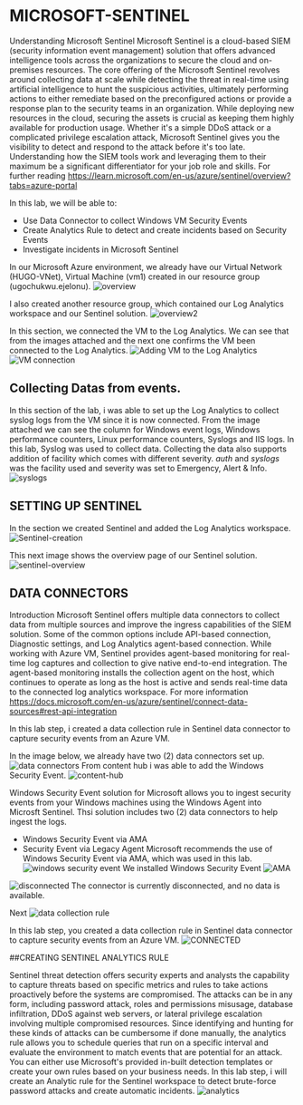 # MICROSOFT-SENTINEL
Understanding Microsoft Sentinel
Microsoft Sentinel is a cloud-based SIEM (security information event management) solution that offers advanced intelligence tools across the organizations to secure the cloud and on-premises resources. The core offering of the Microsoft Sentinel revolves around collecting data at scale while detecting the threat in real-time using artificial intelligence to hunt the suspicious activities, ultimately performing actions to either remediate based on the preconfigured actions or provide a response plan to the security teams in an organization.
While deploying new resources in the cloud, securing the assets is crucial as keeping them highly available for production usage. Whether it's a simple DDoS attack or a complicated privilege escalation attack, Microsoft Sentinel gives you the visibility to detect and respond to the attack before it's too late. Understanding how the SIEM tools work and leveraging them to their maximum be a significant differentiator for your job role and skills. For further reading https://learn.microsoft.com/en-us/azure/sentinel/overview?tabs=azure-portal

In this lab, we will be able to:
- Use Data Connector to collect Windows VM Security Events
- Create Analytics Rule to detect and create incidents based on Security Events
- Investigate incidents in Microsoft Sentinel

In our Microsoft Azure environment, we already have our Virtual Network (HUGO-VNet), Virtual Machine (vm1) created in our resource group (ugochukwu.ejelonu).
![overview](https://github.com/user-attachments/assets/615d4eb0-9ff5-46a5-8f42-dd5550eb4d0e)

I also created another resource group, which contained our Log Analytics workspace and our Sentinel solution.
![overview2](https://github.com/user-attachments/assets/bb48b891-5c83-47fc-840f-d712fef74be1)

In this section, we connected the VM to the Log Analytics. We can see that from the images attached and the next one confirms the VM been connected to the Log Analytics.
![Adding VM to the Log Analytics](https://github.com/user-attachments/assets/3b7b1085-c1f7-4de8-a47c-2d7fd6bc650e)
![VM connection](https://github.com/user-attachments/assets/be15b7ec-3307-42f8-bda3-343267551c72)

## Collecting Datas from events.
In this section of the lab, i was able to set up the Log Analytics to collect syslog logs from the VM since it is now connected.
From the image attached we can see the column for Windows event logs, Windows performance counters, Linux performance counters, Syslogs and IIS logs.
In this lab, Syslog was used to collect data. Collecting the data also supports addition of facility which comes with different severity. *auth* and *syslogs* was the facility used and severity was set to Emergency, Alert & Info.
![syslogs](https://github.com/user-attachments/assets/ca5cf953-fb7a-4599-9f1c-8f939a6cf833)

## SETTING UP SENTINEL
In the section we created Sentinel and added the Log Analytics workspace.
![Sentinel-creation](https://github.com/user-attachments/assets/a8cf12e9-258a-4f98-95b6-7f27bb318bdc)

This next image shows the overview page of our Sentinel solution.
![sentinel-overview](https://github.com/user-attachments/assets/f80bf9b3-ad8c-4e2f-9c5a-3b2aaef37667)

## DATA CONNECTORS
Introduction
Microsoft Sentinel offers multiple data connectors to collect data from multiple sources and improve the ingress capabilities of the SIEM solution. Some of the common options include API-based connection, Diagnostic settings, and Log Analytics agent-based connection.
While working with Azure VM, Sentinel provides agent-based monitoring for real-time log captures and collection to give native end-to-end integration. The agent-based monitoring installs the collection agent on the host, which continues to operate as long as the host is active and sends real-time data to the connected log analytics workspace. For more information https://docs.microsoft.com/en-us/azure/sentinel/connect-data-sources#rest-api-integration 

In this lab step, i created a data collection rule in Sentinel data connector to capture security events from an Azure VM.

In the image below, we already have two (2) data connectors set up.
![data connectors](https://github.com/user-attachments/assets/a6c08101-a81e-4b01-b2d2-fac7da796f1b)
From content hub i was able to add the Windows Security Event.
![content-hub](https://github.com/user-attachments/assets/92ba553a-4705-464c-adf2-a7b45d080a89)

Windows Security Event solution for Microsoft allows you to ingest security events from your Windows machines using the Windows Agent into Microsft Sentinel. Thsi solution includes two (2) data connectors to help ingest the logs.
- Windows Security Event via AMA
- Security Event via Legacy Agent
Microsoft recommends the use of Windows Security Event via AMA, which was used in this lab.
![windows security event](https://github.com/user-attachments/assets/a8784269-6d4e-4f9f-b6da-41f88815d019)
We installed Windows Security Event
![AMA](https://github.com/user-attachments/assets/cd6d55bc-a5b8-4d01-959a-538d1c45ef5f)

![disconnected](https://github.com/user-attachments/assets/1ccfa170-b35c-476d-9aec-de3de5a3bbd3)
The connector is currently disconnected, and no data is available.

Next 
![data collection rule](https://github.com/user-attachments/assets/32d0d727-e484-4eb3-ac92-1d8dd23963c9)

In this lab step, you created a data collection rule in Sentinel data connector to capture security events from an Azure VM.
![CONNECTED](https://github.com/user-attachments/assets/c8a8021f-15af-434f-892c-3a3ee95adac5)

##CREATING SENTINEL ANALYTICS RULE
 
Sentinel threat detection offers security experts and analysts the capability to capture threats based on specific metrics and rules to take actions proactively before the systems are compromised. The attacks can be in any form, including password attack, roles and permissions misusage, database infiltration, DDoS against web servers, or lateral privilege escalation involving multiple compromised resources.
Since identifying and hunting for these kinds of attacks can be cumbersome if done manually, the analytics rule allows you to schedule queries that run on a specific interval and evaluate the environment to match events that are potential for an attack. You can either use Microsoft's provided in-built detection templates or create your own rules based on your business needs.
In this lab step, i will create an Analytic rule for the Sentinel workspace to detect brute-force password attacks and create automatic incidents.
![analytics](https://github.com/user-attachments/assets/f90d140c-de82-4990-9bbe-fd8e87a61b1e)
















